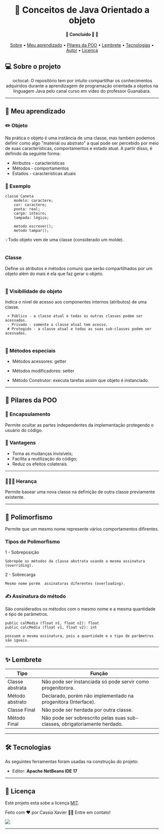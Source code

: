 <h1 align="center">
    <a>🔗 Conceitos de Java Orientado a objeto  </a>
</h1> 

<h4 align="center"> 
	🚧 Concluído 🚀 🚧
</h4>

<p align="center">
 <a href="#-sobre-o-projeto">Sobre</a> •
 <a href="#-meu-aprendizado">Meu aprendizado</a> • 
 <a href="#-pilares-de-poo">Pilares da POO</a> •
 <a href="#-lembrete">Lembrete</a> • 
 <a href="#-tecnologias">Tecnologias</a> •
 <a href="#-autor">Autor</a> • 
 <a href="#user-content--licença">Licença</a>
</p>


## 💻 Sobre o projeto

<p align="center"> :octocat: O repositório tem por intuito compartilhar os conhecimentos adquiridos durante a aprendizagem 
de programação orientada a objetos na linguagem Java pelo canal curso em vídeo do professor Guanabara.</p>


---


## 📓 Meu aprendizado

###  ✏️ Objeto

Na prática o objeto é uma instância de uma classe, mas também podemos definir como algo "material ou abstrato" a qual 
pode ser percebido por meio de suas características, comportamentos e estado atual. A partir disso, é definido da
seguinte forma:

- Atributos - características
- Métodos - comportamentos
- Estados - características atuais

### 🎲 Exemplo
	
	classe Caneta
		modelo: caractere;
		cor: caractere;
		ponta: real;
		carga: inteiro;
		tampada: lógico;
		
		metodo escrever();
		metodo tampar();
		
💡Todo objeto vem de uma classe (considerado um molde).

#

### Classe

Define os atributos e métodos comuns que serão compartilhados por um objeto além do mais é ela que faz gerar o objeto.

#

### 👀 Visibilidade do objeto 

Indica o nível de acesso aos componentes internos (atributos) de uma classe.

	 + Público - a classe atual e todas as outras classes podem ser acessadas.
	 - Privado - somente a classe atual tem acesso.
	 # Protegido - a classe atual e todas as suas sub-classes podem ser acessadas.

#

### :stars: Métodos especiais

- Métodos acessores: getter

- Métodos modificadores: setter

- Método Construtor: executa tarefas assim que objeto é instanciado.

---

## :pushpin: Pilares da POO

### 🔋 Encapsulamento
Permite ocultar as partes independentes da implementação
protegendo o usuário do código.

### 🎲 Vantagens
- Torna as mudanças invisíveis;
- Facilita a reutilização do código;
- Reduz os efeitos colaterais.

---

### :family_man_girl_girl: Herança
Permite basear uma nova classe na definição de outra classe previamente existente.

---
 
## :busts_in_silhouette: Polimorfismo
Permite que um mesmo nome represente vários comportamentos difirentes.

### Tipos de Polimorfismo

   1 - Sobreposição 
   
   	Sobrepõe os métodos da classe abstrata usando a mesma assinatura (overriding).
   
   2 - Sobrecarga 
   	
	Mesmo nome porém  assinaturas diferentes (overloading).
   
### ✍️ Assinatura do método
 São considerados os métodos com o mesmo nome e a mesma quantidade e tipo de parâmetros.
	
 	public calMedia (float n1, float n2): float
	public calcMedia (float v1, float v2): int
	
	possuem a mesma assinatura, pois a quantidade e o tipo de parâmetros são iguais. 
 
 ---
 
## ✨ Lembrete 

| Tipo | Função |
| --- | --- |
| Classe abstrata | Não pode ser instanciada só pode servir como progenitorora.  |	
| Método abstrato | Declarado, porém não implementado na progenitora (Interface). |
| Classe Final 	  | Não pode ser herdada por outra classe.		         |
| Método Final 	  | Não pode ser sobrescrito pelas suas sub-classes, obrigatoriamente herdado. |  

---

## 🛠 Tecnologias

As seguintes ferramentas foram usadas na construção do projeto:

-   Editor:  **Apache NetBeans IDE 17** 

---


## 📝 Licença

Este projeto esta sobe a licença [MIT](./LICENSE).

Feito com ❤️ por Cassia Xavier 👋🏽 Entre em contato!

<a href="linkedin.com/in/cássia-xavier-mendes-dos-santos" target="_blank"><img src="https://img.shields.io/badge/-LinkedIn-%230077B5?style=flat-square&logo=linkedin&logoColor=white" target="_blank"></a>  



---
